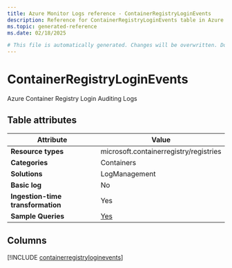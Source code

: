 ```yaml
---
title: Azure Monitor Logs reference - ContainerRegistryLoginEvents
description: Reference for ContainerRegistryLoginEvents table in Azure Monitor Logs.
ms.topic: generated-reference
ms.date: 02/18/2025

# This file is automatically generated. Changes will be overwritten. Do not change this file directly.
---
```


# ContainerRegistryLoginEvents

Azure Container Registry Login Auditing Logs


## Table attributes

|Attribute|Value|
|---|---|
|**Resource types**|microsoft.containerregistry/registries|
|**Categories**|Containers|
|**Solutions**| LogManagement|
|**Basic log**|No|
|**Ingestion-time transformation**|Yes|
|**Sample Queries**|[Yes](/azure/azure-monitor/reference/queries/containerregistryloginevents)|



## Columns
  
[!INCLUDE [containerregistryloginevents](~/reusable-content/ce-skilling/azure/includes/azure-monitor/reference/tables/containerregistryloginevents-include.md)]
